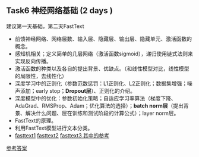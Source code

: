 ## Task6 神经网络基础 (2 days )
建议第一天基础，第二天FastText
* 前馈神经网络、网络层数、输入层、隐藏层、输出层、隐藏单元、激活函数的概念。
* 感知机相关；定义简单的几层网络（激活函数sigmoid），递归使用链式法则来实现反向传播。
* 激活函数的种类以及各自的提出背景、优缺点。（和线性模型对比，线性模型的局限性，去线性化）
* 深度学习中的正则化（参数范数惩罚：L1正则化、L2正则化；数据集增强；噪声添加；early stop；**Dropout层**）、正则化的介绍。
* 深度模型中的优化：参数初始化策略；自适应学习率算法（梯度下降、AdaGrad、RMSProp、Adam；优化算法的选择）；**batch norm层**（提出背景、解决什么问题、层在训练和测试阶段的计算公式）；layer norm层。
* FastText的原理。
* 利用FastText模型进行文本分类。
* [fasttext1](https://github.com/facebookresearch/fastText#building-fasttext-for-python) [fasttext2](https://github.com/salestock/fastText.py) [fasttext3 其中的参考](https://jepsonwong.github.io/2018/05/02/fastText/)

[参考答案](./../参考答案)